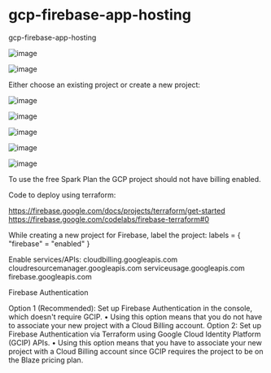# gcp-firebase-app-hosting
gcp-firebase-app-hosting

![image](https://github.com/user-attachments/assets/9c2b39c4-5b8d-45f0-bfc9-5cc5f3c9bc3e)

![image](https://github.com/user-attachments/assets/f5316fad-db36-4bd0-b014-770db0cde7f6)

Either choose an existing project or create a new project:

![image](https://github.com/user-attachments/assets/9b72aa22-d5d4-4c20-a2f6-50807f25f852)

![image](https://github.com/user-attachments/assets/d128a0c8-702b-4cf4-a48f-663d5c75d282)

![image](https://github.com/user-attachments/assets/9786c4c4-669a-436d-91fa-69ee04850142)

![image](https://github.com/user-attachments/assets/96e6dcd0-3fa1-4b75-998e-c286d4d3e02e)

![image](https://github.com/user-attachments/assets/5bdf17ca-e7f5-43f3-9e3c-a1b026fde642)


To use the free Spark Plan the GCP project should not have billing enabled.

Code to deploy using terraform:

https://firebase.google.com/docs/projects/terraform/get-started https://firebase.google.com/codelabs/firebase-terraform#0

While creating a new project for Firebase, label the project:
labels = { "firebase" = "enabled" }

Enable services/APIs: 
cloudbilling.googleapis.com cloudresourcemanager.googleapis.com serviceusage.googleapis.com firebase.googleapis.com

Firebase Authentication

Option 1 (Recommended): Set up Firebase Authentication in the console, which doesn't require GCIP. • Using this option means that you do not have to associate your new project with a Cloud Billing account.
Option 2: Set up Firebase Authentication via Terraform using Google Cloud Identity Platform (GCIP) APIs. • Using this option means that you have to associate your new project with a Cloud Billing account since GCIP requires the project to be on the Blaze pricing plan.


